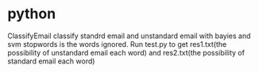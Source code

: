 # python
ClassifyEmail
classify standrd email and unstandard email with bayies and svm
stopwords is the words ignored. Run test.py to get res1.txt(the possibility of unstandard email each word) and res2.txt(the possibility of standard email each word)

